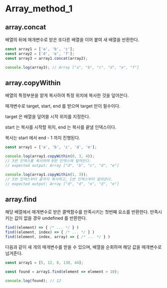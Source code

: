# Array_method_1

## array.concat

배열의 뒤에 매개변수로 받은 또다른 배열을 이어 붙여 새 배열을 반환한다.

```jsx
const array1 = ['a', 'b', 'c'];
const array2 = ['d', 'e', 'f'];
const array3 = array1.concat(array2);

console.log(array3); // Array ["a", "b", "c", "d", "e", "f"]
```

## array.copyWithin

배열의 특정부분을 얕게 복사하여 특정 위치에 복사한 것을 덮어쓴다.

매개변수로 target, start, end 를 받으며 target 만이 필수이다.

target 은 배열을 덮어쓸 시작 위치를 지정한다. 

start 는 복사를 시작할 위치, end 는 복사를 끝낼 인덱스이다.

복사는 start 에서 end - 1 까지 진행된다.

```jsx
const array1 = ['a', 'b', 'c', 'd', 'e'];

console.log(array1.copyWithin(0, 3, 4));
// 3번 인덱스를 복사하여 0번 인덱스에 덮어쓴다.
// expected output: Array ["d", "b", "c", "d", "e"]

console.log(array1.copyWithin(1, 3));
// 3번 인덱스부터 끝까지 복사하고, 1번 인덱스부터 덮어쓴다.
// expected output: Array ["d", "d", "e", "d", "e"]
```

## array.find

해당 배열에서 매개변수로 받은 콜백함수를 만족시키는 첫번째 요소를 반환한다.
만족시키는 값이 없을 경우 undefined 를 반환한다.

```jsx
find((element) => { /* ... */ } )
find((element, index) => { /* ... */ } )
find((element, index, array) => { /* ... */ } )
```

다음과 같이 새 개의 매개변수를 받을 수 있으며, 배열을 순회하며 해당 값을 매개변수로 넘겨준다. 

```jsx
const array1 = [5, 12, 8, 130, 44];

const found = array1.find(element => element > 10);

console.log(found); // 12
```
